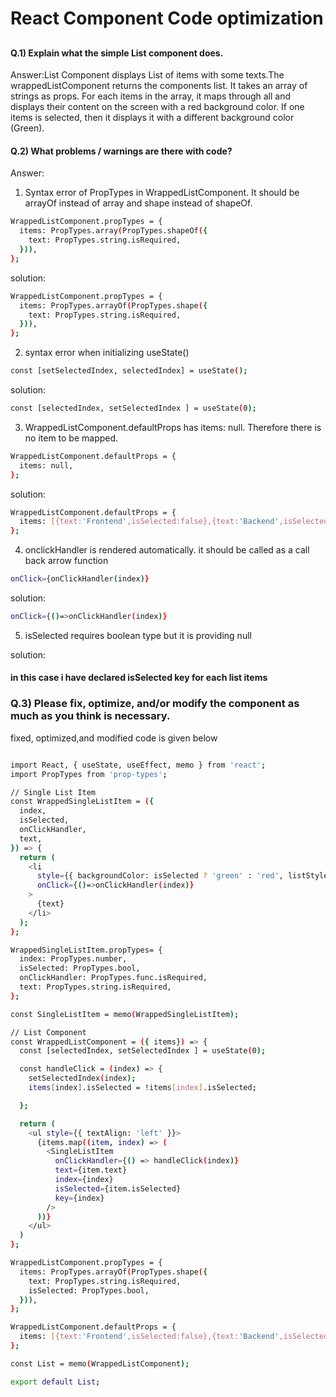 
# React Component Code optimization


## 

#### Q.1) Explain what the simple List component does.

Answer:List Component displays List of items with some texts.The wrappedListComponent returns the components list. It takes an array  of strings as props. For each items in the array, it maps through all and displays their content on the screen with a red background color. If one items is selected, then it displays it with a different background color (Green).

#### Q.2) What problems / warnings are there with code?

Answer:



1. Syntax error of PropTypes in WrappedListComponent. It should be arrayOf instead of array and shape instead of shapeOf.

```bash
WrappedListComponent.propTypes = {
  items: PropTypes.array(PropTypes.shapeOf({
    text: PropTypes.string.isRequired,
  })),
};
```
solution:
```bash
WrappedListComponent.propTypes = {
  items: PropTypes.arrayOf(PropTypes.shape({
    text: PropTypes.string.isRequired,
  })),
};
```


2. syntax error when initializing useState()

```bash
const [setSelectedIndex, selectedIndex] = useState();
```
solution:
```bash
const [selectedIndex, setSelectedIndex ] = useState(0);
```

3. WrappedListComponent.defaultProps has items: null. Therefore there is no item to be mapped.

```bash
WrappedListComponent.defaultProps = {
  items: null,
};
```
solution:
```bash
WrappedListComponent.defaultProps = {
  items: [{text:'Frontend',isSelected:false},{text:'Backend',isSelected:false},{text:'FullStack',isSelected:false},{text:'MERNstack',isSelected:false}],
};
```
4. onclickHandler is rendered automatically. it should be called as a call back arrow function

```bash
onClick={onClickHandler(index)}
```
solution:
```bash
onClick={()=>onClickHandler(index)}
```
5. isSelected requires boolean type but it is providing null

solution:
#### in this case i have declared isSelected key for each list items

### Q.3)  Please fix, optimize, and/or modify the component as much as you think is necessary.

fixed, optimized,and modified code is given below
```bash

import React, { useState, useEffect, memo } from 'react';
import PropTypes from 'prop-types';

// Single List Item
const WrappedSingleListItem = ({
  index,
  isSelected,
  onClickHandler,
  text,
}) => {
  return (
    <li
      style={{ backgroundColor: isSelected ? 'green' : 'red', listStyleType:'none',padding:'10px'}}
      onClick={()=>onClickHandler(index)}
    >
      {text}
    </li>
  );
};

WrappedSingleListItem.propTypes= {
  index: PropTypes.number,
  isSelected: PropTypes.bool,
  onClickHandler: PropTypes.func.isRequired,
  text: PropTypes.string.isRequired,
};

const SingleListItem = memo(WrappedSingleListItem);

// List Component
const WrappedListComponent = ({ items}) => {
  const [selectedIndex, setSelectedIndex ] = useState(0);

  const handleClick = (index) => {
    setSelectedIndex(index);
    items[index].isSelected = !items[index].isSelected;

  };

  return (
    <ul style={{ textAlign: 'left' }}>
      {items.map((item, index) => (
        <SingleListItem
          onClickHandler={() => handleClick(index)}
          text={item.text}
          index={index}
          isSelected={item.isSelected}
          key={index}
        />
      ))}
    </ul>
  )
};

WrappedListComponent.propTypes = {
  items: PropTypes.arrayOf(PropTypes.shape({
    text: PropTypes.string.isRequired,
    isSelected: PropTypes.bool,
  })),
};

WrappedListComponent.defaultProps = {
  items: [{text:'Frontend',isSelected:false},{text:'Backend',isSelected:false},{text:'FullStack',isSelected:false},{text:'MERNstack',isSelected:false}],
};

const List = memo(WrappedListComponent);

export default List;
```